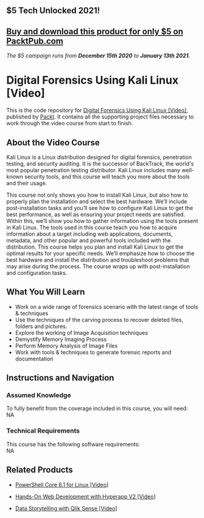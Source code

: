 ## $5 Tech Unlocked 2021!
[Buy and download this product for only $5 on PacktPub.com](https://www.packtpub.com/)
-----
*The $5 campaign         runs from __December 15th 2020__ to __January 13th 2021.__*

# Digital Forensics Using Kali Linux [Video]
This is the code repository for [Digital Forensics Using Kali Linux [Video]](https://www.packtpub.com/networking-and-servers/digital-forensics-using-kali-linux-video?utm_source=github&utm_medium=repository&utm_campaign=9781838829384), published by [Packt](https://www.packtpub.com/?utm_source=github). It contains all the supporting project files necessary to work through the video course from start to finish.
## About the Video Course
Kali Linux is a Linux distribution designed for digital forensics, penetration testing, and security auditing. It is the successor of BackTrack, the world's most popular penetration testing distributor. Kali Linux includes many well-known security tools, and this course will teach you more about the tools and their usage. 

This course not only shows you how to install Kali Linux, but also how to properly plan the installation and select the best hardware. We’ll include post-installation tasks and you’ll see how to configure Kali Linux to get the best performance, as well as ensuring your project needs are satisfied. Within this, we’ll show you how to gather information using the tools present in Kali Linux. 
The tools used in this course teach you how to acquire information about a target including web applications, documents, metadata, and other popular and powerful tools included with the distribution. This course helps you plan and install Kali Linux to get the optimal results for your specific needs. We’ll emphasize how to choose the best hardware and install the distribution and troubleshoot problems that may arise during the process. 
The course wraps up with post-installation and configuration tasks. 

<H2>What You Will Learn</H2>
<DIV class=book-info-will-learn-text>
<UL>
<LI>Work on a wide range of forensics scenario with the latest range of tools &amp; techniques 
<LI>Use the techniques of the carving process to recover deleted files, folders and pictures. 
<LI>Explore the working of Image Acquisition techniques 
<LI>Demystify Memory Imaging Process 
<LI>Perform Memory Analysis of Image Files 
<LI>Work with tools &amp; techniques to generate forensic reports and documentation </LI></UL></DIV>

## Instructions and Navigation
### Assumed Knowledge
To fully benefit from the coverage included in this course, you will need:<br/>
NA
### Technical Requirements
This course has the following software requirements:<br/>
NA

## Related Products
* [PowerShell Core 6.1 for Linux [Video]]()

* [Hands-On Web Development with Hyperapp V2 [Video]]()

* [Data Storytelling with Qlik Sense [Video]]()


